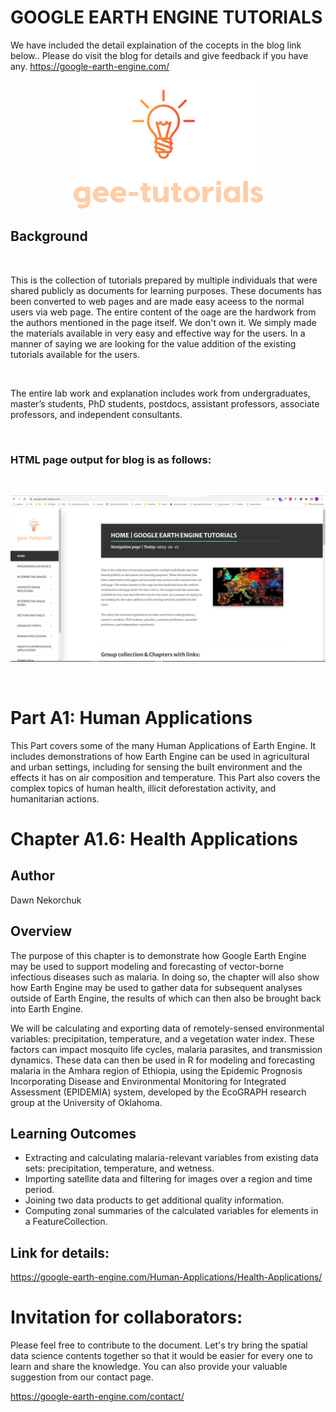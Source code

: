# GOOGLE EARTH ENGINE TUTORIALS

We have included the detail explaination of the cocepts in the blog link below.. Please do visit the blog for details and give feedback if you have any.
https://google-earth-engine.com/

<p align="center">
    <img src = '../../../logo.png' class="center">
</p>


## Background
<br>

This is the collection of tutorials prepared by multiple individuals that were shared publicly as documents for learning purposes. These documents has been converted to web pages and are made easy aceess to the normal users via web page. The entire content of the oage are the hardwork from the authors mentioned in the page itself. We don't own it. We simply made the materials available in very easy and effective way for the users. In a manner of saying we are looking for the value addition of the existing tutorials available for the users.

<br>

The entire lab work and explanation includes work from undergraduates, master’s students, PhD students, postdocs, assistant professors, associate professors, and independent consultants.

<br>

### HTML page output for blog is as follows:
<br>
<p align="center">
    <img src = '../../../gee-tutorials.jpg' class="center">
</p>
<br>

# Part A1: Human Applications

This Part covers some of the many Human Applications of Earth Engine. It includes demonstrations of how Earth Engine can be used in agricultural and urban settings, including for sensing the built environment and the effects it has on air composition and temperature. This Part also covers the complex topics of human health, illicit deforestation activity, and humanitarian actions.

# Chapter A1.6: Health Applications

## Author
Dawn Nekorchuk



## Overview
The purpose of this chapter is to demonstrate how Google Earth Engine may be used to support modeling and forecasting of vector-borne infectious diseases such as malaria. In doing so, the chapter will also show how Earth Engine may be used to gather data for subsequent analyses outside of Earth Engine, the results of which can then also be brought back into Earth Engine.


We will be calculating and exporting data of remotely-sensed environmental variables: precipitation, temperature, and a vegetation water index. These factors can impact mosquito life cycles, malaria parasites, and transmission dynamics. These data can then be used in R for modeling and forecasting malaria in the Amhara region of Ethiopia, using the Epidemic Prognosis Incorporating Disease and Environmental Monitoring for Integrated Assessment (EPIDEMIA) system, developed by the EcoGRAPH research group at the University of Oklahoma.


## Learning Outcomes
 - Extracting and calculating malaria-relevant variables from existing data sets: precipitation, temperature, and wetness.
 - Importing satellite data and filtering for images over a region and time period.
 - Joining two data products to get additional quality information.
 - Computing zonal summaries of the calculated variables for elements in a FeatureCollection.

## Link for details:
https://google-earth-engine.com/Human-Applications/Health-Applications/


# Invitation for collaborators:
Please feel free to contribute to the document. Let's try bring the spatial data science contents together so that it would be easier for every one to learn and share the knowledge. You can also provide your valuable suggestion from our contact page.

https://google-earth-engine.com/contact/
